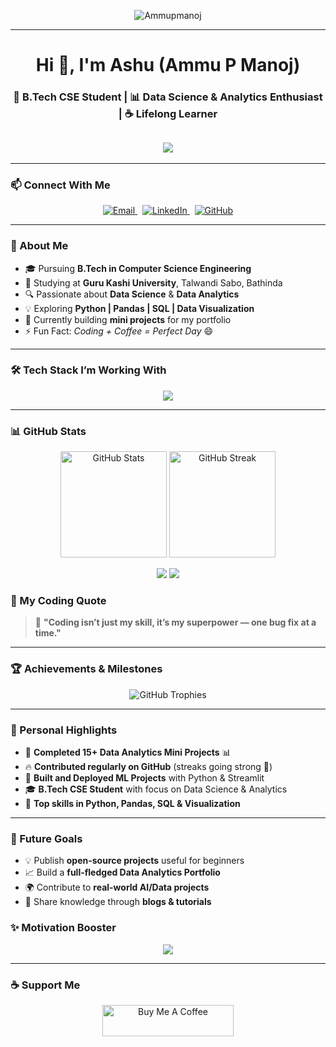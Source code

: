<p align="center">
  <img src="https://komarev.com/ghpvc/?username=Ammupmanoj&label=Profile+Views&color=brightgreen&style=flat" alt="Ammupmanoj" />
</p>

---

<h1 align="center">Hi 👋, I'm Ashu (Ammu P Manoj)</h1>
<h3 align="center">🚀 B.Tech CSE Student | 📊 Data Science & Analytics Enthusiast | ☕ Lifelong Learner</h3>

<h2 align="center">
  <img src="https://readme-typing-svg.herokuapp.com?font=Orbitron&size=24&duration=3000&color=00F7FF&center=true&vCenter=true&width=600&lines=🤖+AI+%26+Data+Enthusiast;👩‍💻+Learning+One+Bug+at+a+Time;🚀+Coding+is+my+Superpower!" />
</h2>

---

### 📫 Connect With Me
<p align="center">
  <a href="mailto:pmanojammu9@gmail.com" target="_blank">
    <img src="https://img.shields.io/badge/Email-D14836?style=for-the-badge&logo=gmail&logoColor=white" alt="Email"/>
  </a>
  &nbsp;
  <a href="https://www.linkedin.com/in/ammu-p-manoj-64976a377/" target="_blank">
    <img src="https://img.shields.io/badge/LinkedIn-0A66C2?style=for-the-badge&logo=linkedin&logoColor=white" alt="LinkedIn"/>
  </a>
  &nbsp;
  <a href="https://github.com/Ammupmanoj" target="_blank">
    <img src="https://img.shields.io/badge/GitHub-171515?style=for-the-badge&logo=github&logoColor=white" alt="GitHub"/>
  </a>
</p>

---

### 💫 About Me
- 🎓 Pursuing **B.Tech in Computer Science Engineering**
- 🏫 Studying at **Guru Kashi University**, Talwandi Sabo, Bathinda
- 🔍 Passionate about **Data Science** & **Data Analytics**
- 💡 Exploring **Python | Pandas | SQL | Data Visualization**
- 🧠 Currently building **mini projects** for my portfolio
- ⚡ Fun Fact: *Coding + Coffee = Perfect Day* 😄

---

### 🛠️ Tech Stack I’m Working With
<p align="center">
  <img src="https://skillicons.dev/icons?i=python,git,github,vscode,sqlite,mysql,html,css" />
</p>

---

### 📊 GitHub Stats
<p align="center">
  <img src="https://github-readme-stats.vercel.app/api?username=Ammupmanoj&show_icons=true&theme=radical" alt="GitHub Stats" height="170"/>
  <img src="https://github-readme-streak-stats.herokuapp.com/?user=Ammupmanoj&theme=radical" alt="GitHub Streak" height="170"/>
</p>

<p align="center">
  <img src="https://github-profile-summary-cards.vercel.app/api/cards/repos-per-language?username=Ammupmanoj&theme=radical"/>
  <img src="https://github-profile-summary-cards.vercel.app/api/cards/most-commit-language?username=Ammupmanoj&theme=radical"/>
</p>


### 💬 My Coding Quote
> 🚀 **"Coding isn’t just my skill, it’s my superpower — one bug fix at a time."**

------

### 🏆 Achievements & Milestones  

<p align="center">
  <img src="https://github-profile-trophy.vercel.app/?username=Ammupmanoj&theme=radical&no-frame=false&no-bg=false&margin-w=10&margin-h=10" alt="GitHub Trophies"/>
</p>

---

### 🎯 Personal Highlights  
- 🥇 **Completed 15+ Data Analytics Mini Projects** 📊  
- 🔥 **Contributed regularly on GitHub** (streaks going strong 💪)  
- 🚀 **Built and Deployed ML Projects** with Python & Streamlit  
- 🎓 **B.Tech CSE Student** with focus on Data Science & Analytics  
- 🏅 **Top skills in Python, Pandas, SQL & Visualization**  

---

### 🌟 Future Goals  
- 💡 Publish **open-source projects** useful for beginners  
- 📈 Build a **full-fledged Data Analytics Portfolio**  
- 🌍 Contribute to **real-world AI/Data projects**  
- 🎤 Share knowledge through **blogs & tutorials**  


### ✨ Motivation Booster
<p align="center">
  <img src="https://readme-typing-svg.demolab.com?font=Fira+Code&weight=500&size=22&pause=1000&color=36FFC4&center=true&vCenter=true&width=600&lines=Powered+by+Logic.;Fueled+by+Coffee.;Driven+by+Curiosity."/>
</p>

---

### ☕ Support Me
<p align="center">
  <a href="https://www.buymeacoffee.com/ammupmanoj" target="_blank">
    <img src="https://cdn.buymeacoffee.com/buttons/v2/default-yellow.png" height="50" width="210" alt="Buy Me A Coffee"/>
  </a>
</p>
